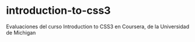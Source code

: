# introduction-to-css3

Evaluaciones del curso Introduction to CSS3 en Coursera, de la Universidad de Michigan
